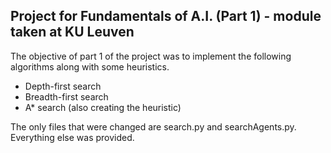 ## Project for Fundamentals of A.I. (Part 1) - module taken at KU Leuven
The objective of part 1 of the project was to implement the following algorithms along with some heuristics.

- Depth-first search
- Breadth-first search
- A* search (also creating the heuristic)

The only files that were changed are search.py and searchAgents.py. Everything else was provided.


